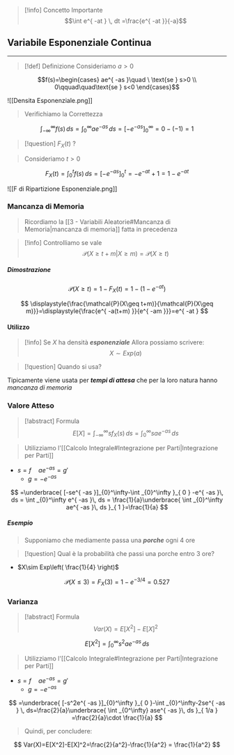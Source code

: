 >[!info] Concetto Importante
>$$\int e^{ -at } \, dt =\frac{e^{ -at }}{-a}$$

## Variabile Esponenziale Continua
---
>[!def] Definizione
>Consideriamo $a>0$

$$f(s)=\begin{cases}
ae^{ -as }\quad \ \text{se } s>0 \\
0\qquad\quad\text{se } s<0
\end{cases}$$

![[Densita Esponenziale.png]]

>Verifichiamo la Correttezza

$$
\int_{-\infty}^\infty f(s) \, ds=\int_{0}^\infty ae^{ -as } \, ds=[-e^{ -as }]_{0}^\infty=0-(-1)=1  
$$

>[!question] $F_{X}(t)$ ?

>Consideriamo $t>0$

$$
F_{X}(t)=\int_{0}^t f(s)\, ds=[-e^{ -as }]_{0}^t =-e^{ -at }+1 = 1-e^{ -at }
$$

![[F di Ripartizione Esponenziale.png]]

### Mancanza di Memoria
>Ricordiamo la [[3 - Variabili Aleatorie#Mancanza di Memoria|mancanza di memoria]] fatta in precedenza

>[!info] Controlliamo se vale
>$$\mathcal{P}(X\geq t+m|X\geq m)=\mathcal{P}(X\geq t)$$

##### Dimostrazione
$$
\mathcal{P}(X\geq t)=1-F_{X}(t)=1-(1-e^{ -at })
$$

$$
\displaystyle{\frac{\mathcal{P}(X\geq t+m)}{\mathcal{P}(X\geq m)}}=\displaystyle{\frac{e^{ -a(t+m) }}{e^{ -am }}}=e^{ -at }
$$

#### Utilizzo
>[!info] Se $X$ ha densità ***esponenziale***
>Allora possiamo scrivere:
>$$X\sim Exp(a)$$

>[!question] Quando si usa?

Tipicamente viene usata per ***tempi di attesa*** che per la loro natura hanno *mancanza di memoria*

### Valore Atteso

>[!abstract] Formula
>$$E[X]=\int_{-\infty}^\infty sf_{X}(s) \, ds =\int_{0}^\infty sae^{ -as } \, ds$$

>Utilizziamo l'[[Calcolo Integrale#Integrazione per Parti|Integrazione per Parti]]

- $s=f\quad ae^{ -as }=g'$
	- $g=-e^{ -as }$

$$
=\underbrace{ [-se^{ -as }]_{0}^\infty-\int _{0}^\infty }_{ 0 } -e^{ -as }\, ds = \int _{0}^\infty e^{ -as }\, ds = \frac{1}{a}\underbrace{ \int _{0}^\infty ae^{ -as }\, ds }_{ 1 }=\frac{1}{a}  
$$

##### Esempio
>Supponiamo che mediamente passa una ***porche*** ogni 4 ore

>[!question] Qual è la probabilità che passi una porche entro 3 ore?

- $X\sim Exp\left( \frac{1}{4} \right)$

$$
\mathcal{P}(X\leq 3) = F_{X}(3)=1-e^{ -3/4 }=0.527
$$

### Varianza 
>[!abstract] Formula
> $$Var(X)=E[X^2]-E[X]^2$$

$$
E[X^2]=\int_{0}^\infty s^2ae^{ -as } \, ds
$$
>Utilizziamo l'[[Calcolo Integrale#Integrazione per Parti|Integrazione per Parti]]

- $s=f\quad ae^{ -as }=g'$
	- $g=-e^{ -as }$

$$
=\underbrace{ [-s^2e^{ -as }]_{0}^\infty }_{ 0 }-\int _{0}^\infty-2se^{ -as } \, ds=\frac{2}{a}\underbrace{ \int _{0^\infty} ase^{ -as }\, ds }_{ 1/a } =\frac{2}{a}\cdot \frac{1}{a}
$$

>Quindi, per concludere:

$$
Var(X)=E[X^2]-E[X]^2=\frac{2}{a^2}-\frac{1}{a^2} = \frac{1}{a^2}
$$
